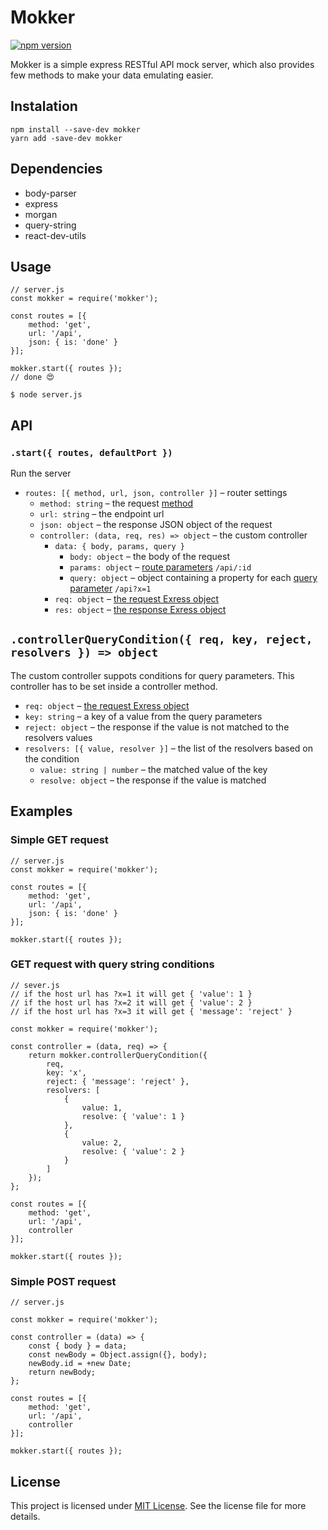 # Mokker
[
    ![npm version](https://d25lcipzij17d.cloudfront.net/badge.svg?id=js&type=6&v=0.1.1&x2=0)
](https://www.npmjs.com/package/mokker)

Mokker is a simple express RESTful API mock server, which also provides few methods to make your data emulating easier.

## Instalation
```
npm install --save-dev mokker
yarn add -save-dev mokker
```

## Dependencies
- body-parser
- express
- morgan
- query-string
- react-dev-utils

## Usage

```
// server.js
const mokker = require('mokker');

const routes = [{
    method: 'get',
    url: '/api',
    json: { is: 'done' }
}];

mokker.start({ routes });
// done 😍
```

`$ node server.js`

## API

### `.start({ routes, defaultPort })`

Run the server

- `routes: [{ method, url, json, controller }]` – router settings
  - `method: string` – the request [method](https://developer.mozilla.org/en-US/docs/Web/HTTP/Methods)
  - `url: string` – the endpoint url
  - `json: object` – the response JSON object of the request
  - `controller: (data, req, res) => object` – the custom controller
    - `data: { body, params, query }`
      - `body: object` – the body of the request
      - `params: object` – [route parameters](http://expressjs.com/en/guide/routing.html#route-parameters) `/api/:id`
      - `query: object` – object containing a property for each [query parameter](http://expressjs.com/en/api.html#req.query) `/api?x=1`
    - `req: object` – [the request Exress object](http://www.murvinlai.com/req-and-res-in-nodejs.html)
    - `res: object` – [the response Exress object](http://www.murvinlai.com/req-and-res-in-nodejs.html)

## `.controllerQueryCondition({ req, key, reject, resolvers }) => object`

The custom controller suppots conditions for query parameters. This controller has to be set inside a controller method.

- `req: object` – [the request Exress object](http://www.murvinlai.com/req-and-res-in-nodejs.html)
- `key: string` – a key of a value from the query parameters
- `reject: object` – the response if the value is not matched to the resolvers values
- `resolvers: [{ value, resolver }]` – the list of the resolvers based on the condition
  - `value: string | number` – the matched value of the key
  - `resolve: object` – the response if the value is matched

## Examples
### Simple GET request
```
// server.js
const mokker = require('mokker');

const routes = [{
    method: 'get',
    url: '/api',
    json: { is: 'done' }
}];

mokker.start({ routes });
```

### GET request with query string conditions
```
// sever.js
// if the host url has ?x=1 it will get { 'value': 1 }
// if the host url has ?x=2 it will get { 'value': 2 }
// if the host url has ?x=3 it will get { 'message': 'reject' }

const mokker = require('mokker');

const controller = (data, req) => {
    return mokker.controllerQueryCondition({
        req,
        key: 'x',
        reject: { 'message': 'reject' },
        resolvers: [
            {
                value: 1,
                resolve: { 'value': 1 }
            },
            {
                value: 2,
                resolve: { 'value': 2 }
            }
        ]
    });
};

const routes = [{
    method: 'get',
    url: '/api',
    controller
}];

mokker.start({ routes });
```
### Simple POST request
```
// server.js

const mokker = require('mokker');

const controller = (data) => {
    const { body } = data;
    const newBody = Object.assign({}, body);
    newBody.id = +new Date;
    return newBody;
};

const routes = [{
    method: 'get',
    url: '/api',
    controller
}];

mokker.start({ routes });
```


## License
This project is licensed under [MIT License](https://github.com/fidelman/mokker/blob/master/LICENSE.md). See the license file for more details.
